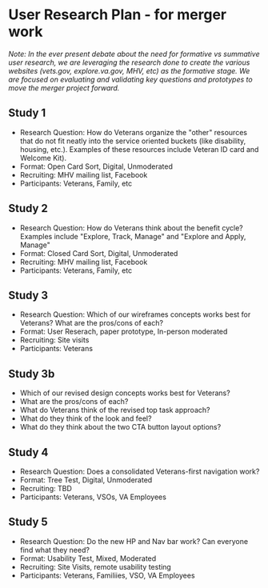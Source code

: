 # User Research Plan - for merger work

*Note: In the ever present debate about the need for formative vs summative user research, we are leveraging the research done to create the various websites (vets.gov, explore.va.gov, MHV, etc) as the formative stage. We are focused on evaluating and validating key questions and prototypes to move the merger project forward.*

## Study 1
- Research Question: How do Veterans organize the "other" resources that do not fit neatly into the service oriented buckets (like disability, housing, etc.). Examples of these resources include Veteran ID card and Welcome Kit).
- Format: Open Card Sort, Digital, Unmoderated
- Recruiting: MHV mailing list, Facebook
- Participants: Veterans, Family, etc

## Study 2
- Research Question: How do Veterans think about the benefit cycle? Examples include "Explore, Track, Manage" and "Explore and Apply, Manage"
- Format: Closed Card Sort, Digital, Unmoderated
- Recruiting: MHV mailing list, Facebook
- Participants: Veterans, Family, etc

## Study 3
- Research Question: Which of our wireframes concepts works best for Veterans? What are the pros/cons of each?
- Format: User Reserach, paper prototype, In-person moderated
- Recruiting: Site visits
- Participants: Veterans

## Study 3b
- Which of our revised design concepts works best for Veterans?
- What are the pros/cons of each?
- What do Veterans think of the revised top task approach?
- What do they think of the look and feel?
- What do they think about the two CTA button layout options?

## Study 4
- Research Question: Does a consolidated Veterans-first navigation work?
- Format: Tree Test, Digital, Unmoderated
- Recruiting: TBD
- Participants: Veterans, VSOs, VA Employees

## Study 5
- Research Question: Do the new HP and Nav bar work? Can everyone find what they need?
- Format: Usability Test, Mixed, Moderated
- Recruiting: Site Visits, remote usability testing
- Participants: Veterans, Familiies, VSO, VA Employees
